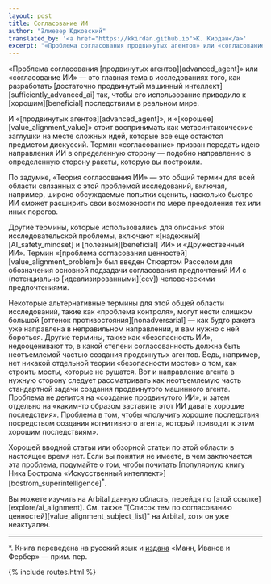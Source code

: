 ```yaml
---
layout: post
title: Согласование ИИ
author: "Элиезер Юдковский"
translated_by: '<a href="https://kkirdan.github.io">К. Кирдан</a>'
excerpt: "«Проблема согласования продвинутых агентов» или «согласование ИИ» — это главная тема в исследованиях того, как разработать достаточно продвинутый машинный интеллект так, чтобы его использование приводило к хорошим последствиям в реальном мире."
---
```

«Проблема согласования [продвинутых агентов][advanced_agent]» или «согласование ИИ» — это главная тема в исследованиях того, как разработать [достаточно продвинутый машинный интеллект][sufficiently_advanced_ai] так, чтобы его использование приводило к [хорошим][beneficial] последствиям в реальном мире.

И «[продвинутых агентов][advanced_agent]», и «[хорошее][value_alignment_value]» стоит воспринимать как метасинтаксические заглушки на месте сложных идей, которые все еще остаются предметом дискуссий. Термин «согласование» призван передать идею направления ИИ в определенную сторону — подобно направлению в определенную сторону ракеты, которую вы построили.

По задумке, «Теория согласования ИИ» — это общий термин для всей области связанных с этой проблемой исследований, включая, например, широко обсуждаемые попытки оценить, насколько быстро ИИ сможет расширить свои возможности по мере преодоления тех или иных порогов.

Другие термины, которые использовались для описания этой исследовательской проблемы, включают «[надежный][AI_safety_mindset] и [полезный][beneficial] ИИ» и «Дружественный ИИ». Термин «[проблема согласования ценностей][value_alignment_problem]» был введен Стюартом Расселом для обозначения основной подзадачи согласования предпочтений ИИ с (потенциально [идеализированными][cev]) человеческими предпочтениями.

Некоторые альтернативные термины для этой общей области исследований, такие как «проблема контроля», могут нести слишком большой [оттенок противостояния][nonadversarial] — как будто ракета уже направлена ​​в неправильном направлении, и вам нужно с ней бороться. Другие термины, такие как «безопасность ИИ», недооценивают то, в какой степени согласованность должна быть неотъемлемой частью создания продвинутых агентов. Ведь, например, нет никакой отдельной теории «безопасности мостов» о том, как строить мосты, которые не рушатся. Вот и направление агента в нужную сторону следует рассматривать как неотъемлемую часть стандартной задачи создания продвинутого машинного агента. Проблема не делится на «создание продвинутого ИИ», и затем отдельно на «каким-то образом заставить этот ИИ давать хорошие последствия». Проблема в том, чтобы «получить хорошие последствия посредством создания когнитивного агента, который приводит к этим хорошим последствиям».

Хорошей вводной статьи или обзорной статьи по этой области в настоящее время нет. Если вы понятия не имеете, в чем заключается эта проблема, подумайте о том, чтобы почитать [популярную книгу Ника Бострома «Искусственный интеллект»][bostrom_superintelligence]<sup>*</sup>.

Вы можете изучить на Arbital данную область, перейдя по [этой ссылке][explore/ai_alignment]. См. также "[Список тем по согласованию ценностей][value_alignment_subject_list]" на Arbital, хотя он уже неактуален.

---

\*\. Книга переведена на русский язык и [издана](https://www.mann-ivanov-ferber.ru/books/iskusstvennyj-intellekt) «Манн, Иванов и Фербер» — прим. пер.

{% include routes.html %}
